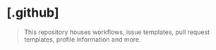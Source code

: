 # [.github]

> This repository houses workflows, issue templates, pull request templates, profile information and more.
